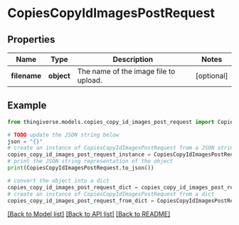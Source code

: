 # CopiesCopyIdImagesPostRequest


## Properties

Name | Type | Description | Notes
------------ | ------------- | ------------- | -------------
**filename** | **object** | The name of the image file to upload. | [optional] 

## Example

```python
from thingiverse.models.copies_copy_id_images_post_request import CopiesCopyIdImagesPostRequest

# TODO update the JSON string below
json = "{}"
# create an instance of CopiesCopyIdImagesPostRequest from a JSON string
copies_copy_id_images_post_request_instance = CopiesCopyIdImagesPostRequest.from_json(json)
# print the JSON string representation of the object
print(CopiesCopyIdImagesPostRequest.to_json())

# convert the object into a dict
copies_copy_id_images_post_request_dict = copies_copy_id_images_post_request_instance.to_dict()
# create an instance of CopiesCopyIdImagesPostRequest from a dict
copies_copy_id_images_post_request_from_dict = CopiesCopyIdImagesPostRequest.from_dict(copies_copy_id_images_post_request_dict)
```
[[Back to Model list]](../README.md#documentation-for-models) [[Back to API list]](../README.md#documentation-for-api-endpoints) [[Back to README]](../README.md)


